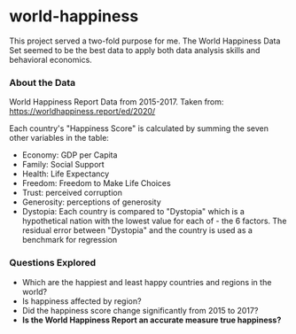 # world-happiness
This project served a two-fold purpose for me. The World Happiness Data Set seemed to be the best data to apply both data analysis skills and behavioral economics.

### About the Data
World Happiness Report Data from 2015-2017. Taken from: https://worldhappiness.report/ed/2020/

Each country's "Happiness Score" is calculated by summing the seven other variables in the table:

- Economy: GDP per Capita
- Family: Social Support
- Health: Life Expectancy
- Freedom: Freedom to Make Life Choices
- Trust: perceived corruption
- Generosity: perceptions of generosity
- Dystopia: Each country is compared to "Dystopia" which is a hypothetical nation with the lowest value for each of - the 6 factors. The residual error between "Dystopia" and the country is used as a benchmark for regression

### Questions Explored
- Which are the happiest and least happy countries and regions in the world?
- Is happiness affected by region?
- Did the happiness score change significantly from 2015 to 2017?
- **Is the World Happiness Report an accurate measure true happiness?**
